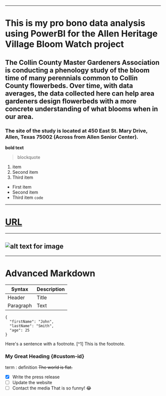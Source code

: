 
---
# This is my pro bono data analysis using PowerBI for the Allen Heritage Village Bloom Watch project
## The Collin County Master Gardeners Association is conducting a phenology study of the bloom time of many perennials common to Collin County flowerbeds.  Over time, with data averages, the data collected here can help area gardeners design flowerbeds with a more concrete understanding of what blooms when in our area.
### The site of the study is located at 450 East St. Mary Drive, Allen, Texas 75002 (Across from Allen Senior Center).

**bold text**
> blockquote
1. item
2. Second item
3. Third item
- First item
- Second item
- Third item
`code`
---
# [URL](https://www.example.com)
---
![alt text for image](image.jpg)
---
---
 

# Advanced  Markdown
| Syntax | Description |
| ----------- | ----------- |
| Header | Title |
| Paragraph | Text |
```
{
  "firstName": "John",
  "lastName": "Smith",
  "age": 25
}
```
Here's a sentence with a footnote. [^1]
This is the footnote.
### My Great Heading {#custom-id}
term
: definition
~~The world is flat.~~
- [x] Write the press release
- [ ] Update the website
- [ ] Contact the media
That is so funny! :joy:
